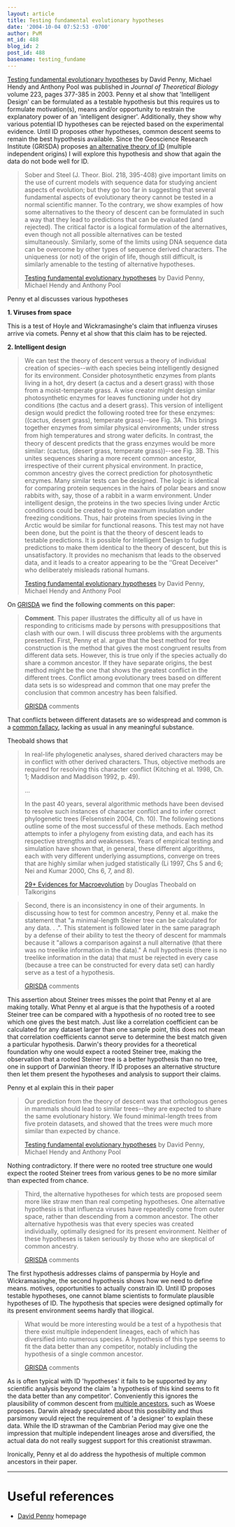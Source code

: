 ```yaml
---
layout: article
title: Testing fundamental evolutionary hypotheses
date: '2004-10-04 07:52:53 -0700'
author: PvM
mt_id: 488
blog_id: 2
post_id: 488
basename: testing_fundame
---
```

[Testing fundamental evolutionary hypotheses](http://awcmee.massey.ac.nz/people/dpenny/pdf/Penny_et_al_2003.pdf) by David Penny, Michael Hendy and Anthony Pool was published in _Journal of Theoretical Biology_ volume 223, pages  377-385 in 2003.
Penny et al show that 'Intelligent Design' can be formulated as a testable hypothesis but this requires us to formulate motivation(s), means and/or opportunity to restrain the explanatory power of an 'intelligent designer'. Additionally, they show why various potential ID hypotheses can be rejected based on the experimental evidence. Until ID proposes other hypotheses, common descent seems to remain the best hypothesis available. Since the Geoscience Research Institute (GRISDA) proposes [an alternative theory of ID](http://www.grisda.org/origins/55034.pdf) (multiple independent origins) I will explore this hypothesis and show that again the data do not bode well for ID.

> Sober and Steel (J. Theor. Biol. 218, 395-408) give important limits on the use of current models with sequence data for studying ancient aspects of evolution; but they go too far in suggesting that several fundamental aspects of evolutionary theory cannot be tested in a normal scientific manner. To the contrary, we show examples of how some alternatives to the theory of descent can be formulated in such a way that they lead to predictions that can be evaluated (and rejected). The critical factor is a logical formulation of the alternatives, even though not all possible alternatives can be tested simultaneously. Similarly, some of the limits using DNA sequence data can be overcome by other types of sequence derived characters. The uniqueness (or not) of the origin of life, though still difficult, is similarly amenable to the testing of alternative hypotheses.
> 
> 
> [Testing fundamental evolutionary hypotheses](http://awcmee.massey.ac.nz/people/dpenny/pdf/Penny_et_al_2003.pdf) by David Penny, Michael Hendy and Anthony Pool

Penny et al discusses various hypotheses

**1. Viruses from space**

This is a test of Hoyle and Wickramasinghe's claim that influenza viruses arrive via comets. Penny et al show that this claim has to be rejected.

**2. Intelligent design**

> We can test the theory of descent versus a theory of individual creation of species--with each species being intelligently designed for its environment. Consider photosynthetic enzymes from plants living in a hot, dry desert (a cactus and a desert grass) with those from a moist-temperate grass. A wise creator might design similar photosynthetic enzymes for leaves functioning under hot dry conditions (the cactus and a desert grass).
> This version of intelligent design would predict the following rooted tree for these enzymes: ((cactus, desert grass), temperate grass)--see Fig. 3A. This brings together enzymes from similar physical environments; under stress from high temperatures and strong water deﬁcits. In contrast, the theory of descent predicts that the grass enzymes would be more similar: (cactus, (desert grass, temperate grass))--see Fig. 3B.
> This unites sequences sharing a more recent common ancestor, irrespective of their current physical environment. In practice, common ancestry gives the correct prediction for photosynthetic enzymes.
> Many similar tests can be designed. The logic is identical for comparing protein sequences in the hairs of polar bears and snow rabbits with, say, those of a rabbit in a warm environment. Under intelligent design, the proteins in the two species living under Arctic conditions could be created to give maximum insulation under freezing conditions. Thus, hair proteins from species living in the Arctic would be similar for functional reasons. This test may not have been done, but the point is that the theory of descent leads to testable predictions. It is possible for Intelligent Design to fudge predictions to make them identical to the theory of descent, but this is unsatisfactory. It provides no mechanism that leads to the observed data, and it leads to a creator appearing to be the ‘‘Great Deceiver" who deliberately misleads rational humans.
> 
> 
> [Testing fundamental evolutionary hypotheses](http://awcmee.massey.ac.nz/people/dpenny/pdf/Penny_et_al_2003.pdf) by David Penny, Michael Hendy and Anthony Pool

On [GRISDA](http://www.grisda.org/origins/55034.pdf) we find the following comments on this paper:

> **Comment**. This paper illustrates the difficulty all of us have in responding to criticisms made by persons with presuppositions that clash with our own. I will discuss three problems with the arguments presented.
> First, Penny et al. argue that the best method for tree construction is the method that gives the most congruent results from different data sets. However, this is true only if the species actually do share a common ancestor. If they have separate origins, the best method might be the one that shows the greatest conflict in the different trees. Conflict among evolutionary trees based on different data sets is so widespread and common that one may prefer the conclusion that common ancestry has been falsified. 
> 
> 
> [GRISDA](http://www.grisda.org/origins/55034.pdf) comments

That conflicts between different datasets are so widespread and common is a [common fallacy](http://www.talkorigins.org/faqs/comdesc/phylo.html), lacking as usual in any meaningful substance. 

Theobald shows that

> In real-life phylogenetic analyses, shared derived characters may be in conflict with other derived characters. Thus, objective methods are required for resolving this character conflict (Kitching et al. 1998, Ch. 1; Maddison and Maddison 1992, p. 49). 
> 
> ...
> 
> In the past 40 years, several algorithmic methods have been devised to resolve such instances of character conflict and to infer correct phylogenetic trees (Felsenstein 2004, Ch. 10). The following sections outline some of the most successful of these methods. Each method attempts to infer a phylogeny from existing data, and each has its respective strengths and weaknesses. Years of empirical testing and simulation have shown that, in general, these different algorithms, each with very different underlying assumptions, converge on trees that are highly similar when judged statistically (Li 1997, Chs 5 and 6; Nei and Kumar 2000, Chs 6, 7, and 8).
> 
> 
> [29+ Evidences for Macroevolution](http://www.talkorigins.org/faqs/comdesc/phylo.html) by Douglas Theobald on Talkorigins

> Second, there is an inconsistency in one of their arguments. In discussing how to test for common ancestry, Penny et al. make the statement that "a minimal-length Steiner tree can be calculated for any data. . .". This statement is followed later in the same paragraph by a defense of their ability to test the theory of descent for mammals
> because it "allows a comparison against a null alternative (that there was no treelike information in the data)." A null hypothesis (there is no treelike information in the data) that must be rejected in every case (because a tree can be constructed for every data set) can hardly serve as a test of a hypothesis.
> 
> 
> [GRISDA](http://www.grisda.org/origins/55034.pdf) comments

This assertion about Steiner trees misses the point that Penny et al are making totally. What Penny et al argue is that the hypothesis of a rooted Steiner tree can be compared with a hypothesis of no rooted tree to see which one gives the best match. Just like a correlation coefficient can be calculated for any dataset larger than one sample point, this does not mean that correlation coefficients cannot serve to determine the best match given a particular hypothesis.
Darwin's theory provides for a theoretical foundation why one would expect a rooted Steiner tree, making the observation that a rooted Steiner tree is a better hypothesis than no tree, one in support of Darwinian theory. If ID proposes an alternative structure then let them present the hypotheses and analysis to support their claims. 

Penny et al explain this in their paper

> Our prediction from the theory of descent was that orthologous genes in mammals should lead to similar trees--they are expected to share the same evolutionary history. We found minimal-length trees from five protein datasets, and showed that the trees were much more similar than expected by chance. 
> 
> 
> [Testing fundamental evolutionary hypotheses](http://awcmee.massey.ac.nz/people/dpenny/pdf/Penny_et_al_2003.pdf) by David Penny, Michael Hendy and Anthony Pool

Nothing contradictory. If there were no rooted tree structure one would expect the rooted Steiner trees from various genes to be no  more similar than expected from chance.

> Third, the alternative hypotheses for which tests are proposed seem more like straw men than real competing hypotheses. One alternative hypothesis is that influenza viruses have repeatedly come from outer space, rather than descending from a common ancestor. The other alternative hypothesis was that every species was created individually, optimally designed for its present environment. Neither of these hypotheses is taken seriously by those who are skeptical of common ancestry. 
> 
> 
> [GRISDA](http://www.grisda.org/origins/55034.pdf) comments

The first hypothesis addresses claims of panspermia by Hoyle and Wickramasinghe, the second hypothesis shows how we need to define means. motives, opportunities to actually constrain ID. Until ID proposes testable hypotheses, one cannot blame scientists to formulate plausible hypotheses of ID. The hypothesis that species were designed optimally for its present environment seems hardly that illogical.

> What would be more interesting would be a test of a hypothesis that there exist multiple independent lineages, each of which has diversified into numerous species. A hypothesis of this type seems to fit the data better than any competitor, notably including the hypothesis of a single common ancestor.
> 
> 
> [GRISDA](http://www.grisda.org/origins/55034.pdf) comments

As is often typical with ID 'hypotheses' it fails to be supported by any scientific analysis beyond the claim 'a hypothesis of this kind seems to fit the data better than any competitor'. Conveniently this ignores the plausibility of common descent from [multiple ancestors](http://www.icb.ufmg.br/~lbem/aulas/grad/tge/evol/pdf/penny-genevol-99.pdf), such as Woese proposes. Darwin  already speculated about this possibility and thus parsimony would reject the requirement of 'a designer' to explain these data. While the ID strawman of the Cambrian Period may give one the impression that multiple independent lineages arose and diversified, the actual data do not really suggest support for this creationist strawman.

Ironically, Penny et al do address the hypothesis of multiple common ancestors in their paper. 

*********


# Useful references



* [David Penny](http://awcmee.massey.ac.nz/people/dpenny/) homepage
